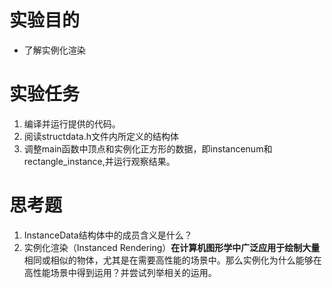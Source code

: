 # **实验目的**

- 了解实例化渲染

# **实验任务**

1. 编译并运行提供的代码。
2. 阅读structdata.h文件内所定义的结构体
3. 调整main函数中顶点和实例化正方形的数据，即instancenum和rectangle_instance,并运行观察结果。

# **思考题**

1. InstanceData结构体中的成员含义是什么？
2. 实例化渲染（Instanced Rendering）**在计算机图形学中广泛应用于绘制大量**相同或相似的物体，尤其是在需要高性能的场景中。那么实例化为什么能够在高性能场景中得到运用？并尝试列举相关的运用。